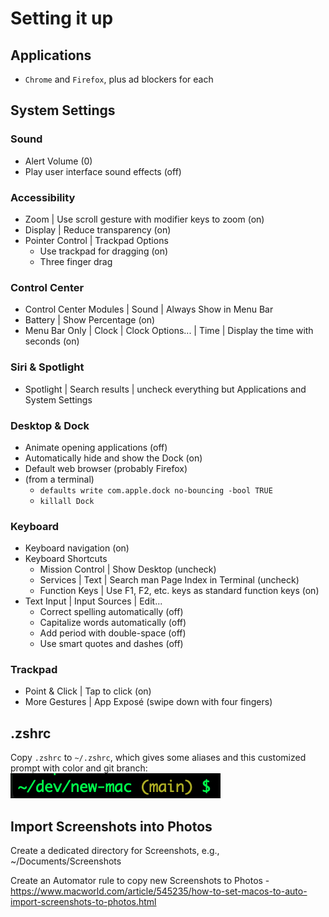# Setting it up

## Applications

* `Chrome` and `Firefox`, plus ad blockers for each

## System Settings

### Sound
* Alert Volume (0)
* Play user interface sound effects (off)

### Accessibility

* Zoom | Use scroll gesture with modifier keys to zoom (on)
* Display | Reduce transparency (on)
* Pointer Control | Trackpad Options
    * Use trackpad for dragging (on)
    * Three finger drag

### Control Center

* Control Center Modules | Sound | Always Show in Menu Bar
* Battery | Show Percentage (on)
* Menu Bar Only | Clock | Clock Options... | Time | Display the time with seconds (on)

### Siri & Spotlight

* Spotlight | Search results | uncheck everything but Applications and System Settings

### Desktop & Dock

* Animate opening applications (off)
* Automatically hide and show the Dock (on)
* Default web browser (probably Firefox)
* (from a terminal)
    * `defaults write com.apple.dock no-bouncing -bool TRUE`
    * `killall Dock`

### Keyboard

* Keyboard navigation (on)
* Keyboard Shortcuts 
    * Mission Control | Show Desktop (uncheck)
    * Services | Text | Search man Page Index in Terminal (uncheck)
    * Function Keys | Use F1, F2, etc. keys as standard function keys (on)
* Text Input | Input Sources | Edit... 
    * Correct spelling automatically (off)
    * Capitalize words automatically (off)
    * Add period with double-space (off)
    * Use smart quotes and dashes (off)

### Trackpad

* Point & Click | Tap to click (on)
* More Gestures | App Exposé (swipe down with four fingers)

## .zshrc

Copy `.zshrc` to `~/.zshrc`,  which gives some aliases and this customized prompt with color and git branch:
![Customized prompt](image.png)

## Import Screenshots into Photos
Create a dedicated directory for Screenshots, e.g., ~/Documents/Screenshots

Create an Automator rule to copy new Screenshots to Photos - https://www.macworld.com/article/545235/how-to-set-macos-to-auto-import-screenshots-to-photos.html